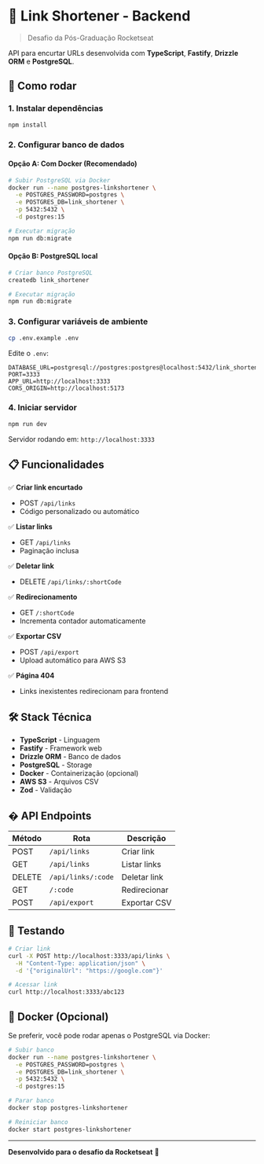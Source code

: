 # 🔗 Link Shortener - Backend

> Desafio da Pós-Graduação Rocketseat

API para encurtar URLs desenvolvida com **TypeScript**, **Fastify**, **Drizzle ORM** e **PostgreSQL**.

## 🚀 Como rodar

### 1. Instalar dependências

```bash
npm install
```

### 2. Configurar banco de dados

#### Opção A: Com Docker (Recomendado)

```bash
# Subir PostgreSQL via Docker
docker run --name postgres-linkshortener \
  -e POSTGRES_PASSWORD=postgres \
  -e POSTGRES_DB=link_shortener \
  -p 5432:5432 \
  -d postgres:15

# Executar migração
npm run db:migrate
```

#### Opção B: PostgreSQL local

```bash
# Criar banco PostgreSQL
createdb link_shortener

# Executar migração
npm run db:migrate
```

### 3. Configurar variáveis de ambiente

```bash
cp .env.example .env
```

Edite o `.env`:

```env
DATABASE_URL=postgresql://postgres:postgres@localhost:5432/link_shortener
PORT=3333
APP_URL=http://localhost:3333
CORS_ORIGIN=http://localhost:5173
```

### 4. Iniciar servidor

```bash
npm run dev
```

Servidor rodando em: `http://localhost:3333`

## 📋 Funcionalidades

✅ **Criar link encurtado**

- POST `/api/links`
- Código personalizado ou automático

✅ **Listar links**

- GET `/api/links`
- Paginação inclusa

✅ **Deletar link**

- DELETE `/api/links/:shortCode`

✅ **Redirecionamento**

- GET `/:shortCode`
- Incrementa contador automaticamente

✅ **Exportar CSV**

- POST `/api/export`
- Upload automático para AWS S3

✅ **Página 404**

- Links inexistentes redirecionam para frontend

## 🛠️ Stack Técnica

- **TypeScript** - Linguagem
- **Fastify** - Framework web
- **Drizzle ORM** - Banco de dados
- **PostgreSQL** - Storage
- **Docker** - Containerização (opcional)
- **AWS S3** - Arquivos CSV
- **Zod** - Validação

## � API Endpoints

| Método | Rota               | Descrição    |
| ------ | ------------------ | ------------ |
| POST   | `/api/links`       | Criar link   |
| GET    | `/api/links`       | Listar links |
| DELETE | `/api/links/:code` | Deletar link |
| GET    | `/:code`           | Redirecionar |
| POST   | `/api/export`      | Exportar CSV |

## 🧪 Testando

```bash
# Criar link
curl -X POST http://localhost:3333/api/links \
  -H "Content-Type: application/json" \
  -d '{"originalUrl": "https://google.com"}'

# Acessar link
curl http://localhost:3333/abc123
```

## 🐳 Docker (Opcional)

Se preferir, você pode rodar apenas o PostgreSQL via Docker:

```bash
# Subir banco
docker run --name postgres-linkshortener \
  -e POSTGRES_PASSWORD=postgres \
  -e POSTGRES_DB=link_shortener \
  -p 5432:5432 \
  -d postgres:15

# Parar banco
docker stop postgres-linkshortener

# Reiniciar banco
docker start postgres-linkshortener
```

---

**Desenvolvido para o desafio da Rocketseat** 🚀
